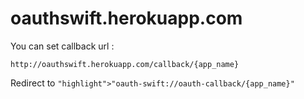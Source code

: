 # oauthswift.herokuapp.com

You can set callback url : 

`http://oauthswift.herokuapp.com/callback/{app_name}`

Redirect to `"highlight">"oauth-swift://oauth-callback/{app_name}"`
